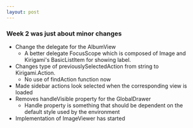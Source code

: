 ```yaml
---
layout: post
---
```

### Week 2 was just about minor changes
* Change the delegate for the AlbumView
    - A better delegate FocusScope which is composed of Image and Kirigami's BasicListItem for showing label.
* Changes type of previouslySelectedAction from string to Kirigami.Action.
    - No use of findAction function now
* Made sidebar actions look selected when the corresponding view is loaded
* Removes handleVisible property for the GlobalDrawer
    - Handle property is something that should be dependent on the default style used by the environment
* Implementation of ImageViewer has started
